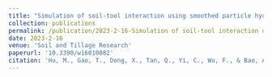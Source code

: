 ```yaml
---
title: "Simulation of soil-tool interaction using smoothed particle hydrodynamics (SPH)"
collection: publications
permalink: /publication/2023-2-16-Simulation of soil-tool interaction using smoothed particle hydrodynamics (SPH)
date: 2023-2-16
venue: 'Soil and Tillage Research'
paperurl: '10.3390/w16010082'
citation: 'Hu, M., Gao, T., Dong, X., Tan, Q., Yi, C., Wu, F., & Bao, A. (2023). Simulation of soil-tool interaction using smoothed particle hydrodynamics (SPH). Soil and Tillage Research, 229, 105671.'
---
```

